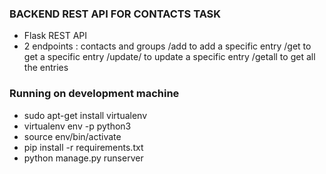 ### BACKEND REST API FOR CONTACTS TASK

* Flask REST API
* 2 endpoints : contacts and groups
/add to add a specific entry
/get to get a specific entry
/update/<uuid> to update a specific entry
/getall to get all the entries

### Running on development machine

- sudo apt-get install virtualenv
- virtualenv env -p python3
- source env/bin/activate
- pip install -r requirements.txt
- python manage.py runserver

